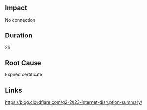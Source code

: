 ## Impact

No connection

## Duration

2h

## Root Cause

Expired certificate

## Links

https://blog.cloudflare.com/q2-2023-internet-disruption-summary/

